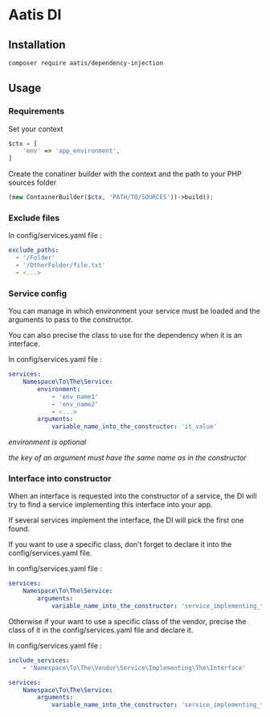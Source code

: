 # Aatis DI

## Installation

```bash
composer require aatis/dependency-injection
```

## Usage

### Requirements

Set your context

```php
$ctx = [
    'env' => 'app_environment',
]
```

Create the conatiner builder with the context and the path to your PHP sources folder

```php
(new ContainerBuilder($ctx, 'PATH/TO/SOURCES'))->build();
```

### Exclude files

In config/services.yaml file :

```yaml
exclude_paths:
  - '/Folder'
  - '/OtherFolder/file.txt'
  - <...>
```

### Service config

You can manage in which environment your service must be loaded and the arguments to pass to the constructor.

You can also precise the class to use for the dependency when it is an interface. 

In config/services.yaml file :

```yaml
services:
    Namespace\To\The\Service:
        environment:
            - 'env_name1'
            - 'env_name2'
            - <...>
        arguments:
            variable_name_into_the_constructor: 'it_value'
```

*environment is optional*

*the key of an argument must have the same name as in the constructor*

### Interface into constructor

When an interface is requested into the constructor of a service, the DI will try to find a service implementing this interface into your app.

If several services implement the interface, the DI will pick the first one found.

If you want to use a specific class, don't forget to declare it into the config/services.yaml file.

In config/services.yaml file :

```yaml
services:
    Namespace\To\The\Service:
        arguments:
            variable_name_into_the_constructor: 'service_implementing_the_interface'
```

Otherwise if your want to use a specific class of the vendor, precise the class of it in the config/services.yaml file and declare it.

In config/services.yaml file :

```yaml
include_services:
    - 'Namespace\To\The\Vendor\Service\Implementing\The\Interface'

services:
    Namespace\To\The\Service:
        arguments:
            variable_name_into_the_constructor: 'service_implementing_the_interface'
```
